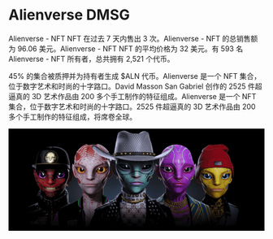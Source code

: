 # Alienverse DMSG

Alienverse - NFT NFT 在过去 7 天内售出 3 次。Alienverse - NFT 的总销售额为 96.06 美元。Alienverse - NFT NFT 的平均价格为 32 美元。有 593 名 Alienverse - NFT 所有者，总共拥有 2,521 个代币。

45% 的集合被质押并为持有者生成 $ALN 代币。Alienverse 是一个 NFT 集合，位于数字艺术和时尚的十字路口。David Masson San Gabriel 创作的 2525 件超逼真的 3D 艺术作品由 200 多个手工制作的特征组成。Alienverse 是一个 NFT 集合，位于数字艺术和时尚的十字路口。2525 件超逼真的 3D 艺术作品由 200 多个手工制作的特征组成，将席卷全球。

![unnamed](unnamed.png)


